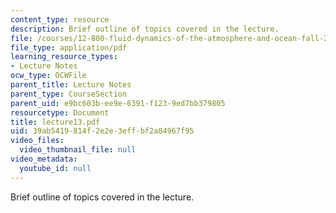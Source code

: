 ```yaml
---
content_type: resource
description: Brief outline of topics covered in the lecture.
file: /courses/12-800-fluid-dynamics-of-the-atmosphere-and-ocean-fall-2004/39ab5419814f2e2e3effbf2a84967f95_lecture13.pdf
file_type: application/pdf
learning_resource_types:
- Lecture Notes
ocw_type: OCWFile
parent_title: Lecture Notes
parent_type: CourseSection
parent_uid: e9bc603b-ee9e-6391-f123-9ed7bb379805
resourcetype: Document
title: lecture13.pdf
uid: 39ab5419-814f-2e2e-3eff-bf2a84967f95
video_files:
  video_thumbnail_file: null
video_metadata:
  youtube_id: null
---
```

Brief outline of topics covered in the lecture.

